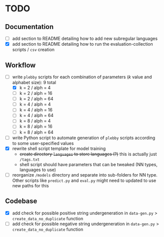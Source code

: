 # TODO

## Documentation

- [ ] add section to README detailing how to add new subregular languages
- [x] add section to README detailing how to run the evaluation-collection scripts / `csv` creation

## Workflow

- [ ] write `plebby` scripts for each combination of parameters (*k* value and alphabet size): 9 total
  - [x] k = 2 / alph = 4
  - [ ] k = 2 / alph = 16
  - [ ] k = 2 / alph = 64
  - [ ] k = 4 / alph = 4
  - [ ] k = 4 / alph = 16
  - [ ] k = 4 / alph = 64
  - [ ] k = 8 / alph = 4
  - [ ] k = 8 / alph = 16
  - [ ] k = 8 / alph = 64
- [ ] write Python script to automate generation of `plebby` scripts according to some user-specified values
- [x] rewrite shell script template for model training
  - ~~create directory `languages` to store languages (?)~~ this is actually just `/tags.txt`
  - shell script should have parameters that can be tweaked (NN types, languages to use)
- [ ] reorganize `/models` directory and separate into sub-folders for NN type. Other scripts like `predict.py` and `eval.py` might need to updated to use new paths for this

## Codebase

- [x] add check for possible positive string undergeneration in  `data-gen.py` > `create_data_no_duplicate` function
- [ ] add check for possible negative string undergeneration in  `data-gen.py` > `create_data_no_duplicate` function
